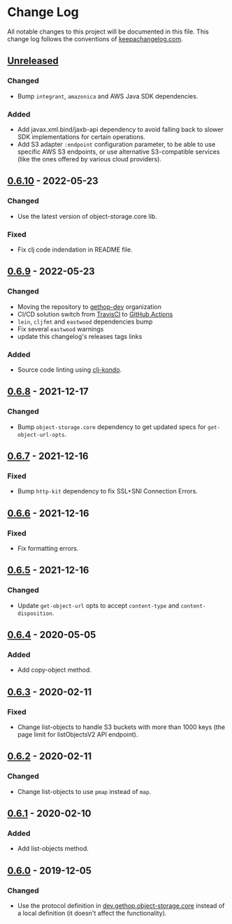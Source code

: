 # Change Log
All notable changes to this project will be documented in this
file. This change log follows the conventions of
[keepachangelog.com](http://keepachangelog.com/).

## [Unreleased]
### Changed
- Bump `integrant`, `amazonica` and AWS Java SDK dependencies.

### Added
- Add javax.xml.bind/jaxb-api dependency to avoid falling back to slower SDK implementations for certain operations.
- Add S3 adapter `:endpoint` configuration parameter, to be able to use specific AWS S3 endpoints, or use alternative S3-compatible services (like the ones offered by various cloud providers).

## [0.6.10] - 2022-05-23
### Changed
- Use the latest version of object-storage.core lib.

### Fixed
- Fix clj code indendation in README file.

## [0.6.9] - 2022-05-23
### Changed
- Moving the repository to [gethop-dev](https://github.com/gethop-dev) organization
- CI/CD solution switch from [TravisCI](https://travis-ci.org/) to [GitHub Actions](Ihttps://github.com/features/actions)
- `lein`, `cljfmt` and `eastwood` dependencies bump
- Fix several `eastwood` warnings
- update this changelog's releases tags links

### Added
- Source code linting using [clj-kondo](https://github.com/clj-kondo/clj-kondo).

## [0.6.8] - 2021-12-17
### Changed
- Bump `object-storage.core` dependency to get updated specs for `get-object-url-opts`.

## [0.6.7] - 2021-12-16
### Fixed
- Bump `http-kit` dependency to fix SSL+SNI Connection Errors.

## [0.6.6] - 2021-12-16
### Fixed
- Fix formatting errors.

## [0.6.5] - 2021-12-16
### Changed
- Update `get-object-url` opts to accept `content-type` and `content-disposition`.

## [0.6.4] - 2020-05-05
### Added
- Add copy-object method.

## [0.6.3] - 2020-02-11
### Fixed
- Change list-objects to handle S3 buckets with more than 1000 keys (the page limit for listObjectsV2 API endpoint).

## [0.6.2] - 2020-02-11
### Changed
- Change list-objects to use `pmap` instead of `map`.

## [0.6.1] - 2020-02-10
### Added
- Add list-objects method.

## [0.6.0] - 2019-12-05
### Changed
- Use the protocol definition in [dev.gethop.object-storage.core](https://github.com/gethop-dev/object-storage.core) instead of a local definition (it doesn't affect the functionality).

[Unreleased]: https://github.com/gethop-dev/object-storage.s3/compare/v0.6.10...HEAD
[0.6.10]: https://github.com/gethop-dev/object-storage.s3/releases/tag/v0.6.10
[0.6.9]: https://github.com/gethop-dev/object-storage.s3/releases/tag/v0.6.9
[0.6.8]: https://github.com/gethop-dev/object-storage.s3/releases/tag/v0.6.8
[0.6.7]: https://github.com/gethop-dev/object-storage.s3/releases/tag/v0.6.7
[0.6.6]: https://github.com/gethop-dev/object-storage.s3/releases/tag/v0.6.6
[0.6.5]: https://github.com/gethop-dev/object-storage.s3/releases/tag/v0.6.5
[0.6.4]: https://github.com/gethop-dev/object-storage.s3/releases/tag/v0.6.4
[0.6.3]: https://github.com/gethop-dev/object-storage.s3/releases/tag/v0.6.3
[0.6.2]: https://github.com/gethop-dev/object-storage.s3/releases/tag/v0.6.2
[0.6.1]: https://github.com/gethop-dev/object-storage.s3/releases/tag/v0.6.1
[0.6.0]: https://github.com/gethop-dev/object-storage.s3/releases/tag/v0.6.0
